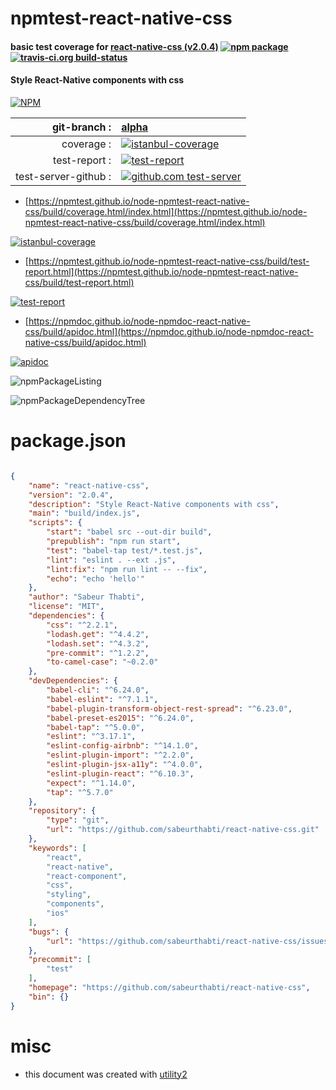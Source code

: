 # npmtest-react-native-css

#### basic test coverage for  [react-native-css (v2.0.4)](https://github.com/sabeurthabti/react-native-css)  [![npm package](https://img.shields.io/npm/v/npmtest-react-native-css.svg?style=flat-square)](https://www.npmjs.org/package/npmtest-react-native-css) [![travis-ci.org build-status](https://api.travis-ci.org/npmtest/node-npmtest-react-native-css.svg)](https://travis-ci.org/npmtest/node-npmtest-react-native-css)

#### Style React-Native components with css

[![NPM](https://nodei.co/npm/react-native-css.png?downloads=true&downloadRank=true&stars=true)](https://www.npmjs.com/package/react-native-css)

| git-branch : | [alpha](https://github.com/npmtest/node-npmtest-react-native-css/tree/alpha)|
|--:|:--|
| coverage : | [![istanbul-coverage](https://npmtest.github.io/node-npmtest-react-native-css/build/coverage.badge.svg)](https://npmtest.github.io/node-npmtest-react-native-css/build/coverage.html/index.html)|
| test-report : | [![test-report](https://npmtest.github.io/node-npmtest-react-native-css/build/test-report.badge.svg)](https://npmtest.github.io/node-npmtest-react-native-css/build/test-report.html)|
| test-server-github : | [![github.com test-server](https://npmtest.github.io/node-npmtest-react-native-css/GitHub-Mark-32px.png)](https://npmtest.github.io/node-npmtest-react-native-css/build/app/index.html) | | build-artifacts : | [![build-artifacts](https://npmtest.github.io/node-npmtest-react-native-css/glyphicons_144_folder_open.png)](https://github.com/npmtest/node-npmtest-react-native-css/tree/gh-pages/build)|

- [https://npmtest.github.io/node-npmtest-react-native-css/build/coverage.html/index.html](https://npmtest.github.io/node-npmtest-react-native-css/build/coverage.html/index.html)

[![istanbul-coverage](https://npmtest.github.io/node-npmtest-react-native-css/build/screenCapture.buildCi.browser.%252Ftmp%252Fbuild%252Fcoverage.lib.html.png)](https://npmtest.github.io/node-npmtest-react-native-css/build/coverage.html/index.html)

- [https://npmtest.github.io/node-npmtest-react-native-css/build/test-report.html](https://npmtest.github.io/node-npmtest-react-native-css/build/test-report.html)

[![test-report](https://npmtest.github.io/node-npmtest-react-native-css/build/screenCapture.buildCi.browser.%252Ftmp%252Fbuild%252Ftest-report.html.png)](https://npmtest.github.io/node-npmtest-react-native-css/build/test-report.html)

- [https://npmdoc.github.io/node-npmdoc-react-native-css/build/apidoc.html](https://npmdoc.github.io/node-npmdoc-react-native-css/build/apidoc.html)

[![apidoc](https://npmdoc.github.io/node-npmdoc-react-native-css/build/screenCapture.buildCi.browser.%252Ftmp%252Fbuild%252Fapidoc.html.png)](https://npmdoc.github.io/node-npmdoc-react-native-css/build/apidoc.html)

![npmPackageListing](https://npmtest.github.io/node-npmtest-react-native-css/build/screenCapture.npmPackageListing.svg)

![npmPackageDependencyTree](https://npmtest.github.io/node-npmtest-react-native-css/build/screenCapture.npmPackageDependencyTree.svg)



# package.json

```json

{
    "name": "react-native-css",
    "version": "2.0.4",
    "description": "Style React-Native components with css",
    "main": "build/index.js",
    "scripts": {
        "start": "babel src --out-dir build",
        "prepublish": "npm run start",
        "test": "babel-tap test/*.test.js",
        "lint": "eslint . --ext .js",
        "lint:fix": "npm run lint -- --fix",
        "echo": "echo 'hello'"
    },
    "author": "Sabeur Thabti",
    "license": "MIT",
    "dependencies": {
        "css": "^2.2.1",
        "lodash.get": "^4.4.2",
        "lodash.set": "^4.3.2",
        "pre-commit": "^1.2.2",
        "to-camel-case": "~0.2.0"
    },
    "devDependencies": {
        "babel-cli": "^6.24.0",
        "babel-eslint": "^7.1.1",
        "babel-plugin-transform-object-rest-spread": "^6.23.0",
        "babel-preset-es2015": "^6.24.0",
        "babel-tap": "^5.0.0",
        "eslint": "^3.17.1",
        "eslint-config-airbnb": "^14.1.0",
        "eslint-plugin-import": "^2.2.0",
        "eslint-plugin-jsx-a11y": "^4.0.0",
        "eslint-plugin-react": "^6.10.3",
        "expect": "^1.14.0",
        "tap": "^5.7.0"
    },
    "repository": {
        "type": "git",
        "url": "https://github.com/sabeurthabti/react-native-css.git"
    },
    "keywords": [
        "react",
        "react-native",
        "react-component",
        "css",
        "styling",
        "components",
        "ios"
    ],
    "bugs": {
        "url": "https://github.com/sabeurthabti/react-native-css/issues"
    },
    "precommit": [
        "test"
    ],
    "homepage": "https://github.com/sabeurthabti/react-native-css",
    "bin": {}
}
```



# misc
- this document was created with [utility2](https://github.com/kaizhu256/node-utility2)
